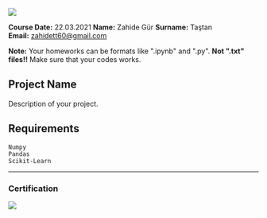 ![](img/newlogo.png)

**Course Date:** 22.03.2021
**Name:** Zahide Gür 
**Surname:** Taştan  
**Email:** zahidett60@gmail.com  

**Note:** Your homeworks can be formats like ".ipynb" and ".py". **Not ".txt" files!!** Make sure that your codes works.  

## Project Name
Description of your project.

## Requirements
```
Numpy
Pandas
Scikit-Learn
```
---

### Certification
![](img/TopLearnerCertificate.png)

